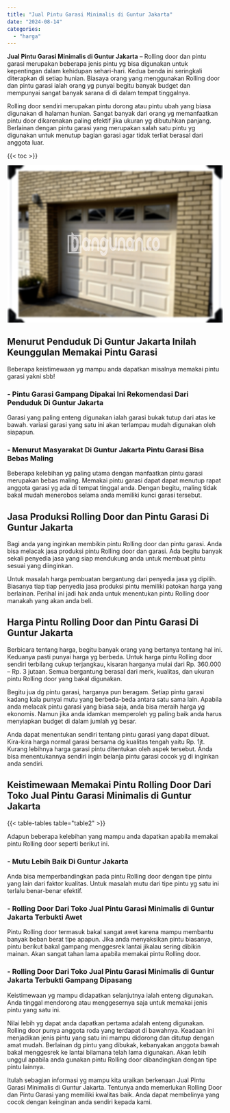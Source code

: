 ```yaml
---
title: "Jual Pintu Garasi Minimalis di Guntur Jakarta"
date: "2024-08-14"
categories: 
  - "harga"
---
```


**Jual Pintu Garasi Minimalis di Guntur Jakarta** – Rolling door dan pintu garasi merupakan beberapa jenis pintu yg bisa digunakan untuk kepentingan dalam kehidupan sehari-hari. Kedua benda ini seringkali diterapkan di setiap hunian. Biasaya orang yang menggunakan Rolling door dan pintu garasi ialah orang yg punyai begitu banyak budget dan mempunyai sangat banyak sarana di di dalam tempat tinggalnya.

Rolling door sendiri merupakan pintu dorong atau pintu ubah yang biasa digunakan di halaman hunian. Sangat banyak dari orang yg memanfaatkan pintu door dikarenakan paling efektif jika ukuran yg dibutuhkan panjang. Berlainan dengan pintu garasi yang merupakan salah satu pintu yg digunakan untuk menutup bagian garasi agar tidak terliat berasal dari anggota luar.

{{< toc >}}

![Jual Pintu Garasi Minimalis di Guntur Jakarta](/images/pintu-garasi-67.png)

## Menurut Penduduk Di Guntur Jakarta Inilah Keunggulan Memakai Pintu Garasi

Beberapa keistimewaan yg mampu anda dapatkan misalnya memakai pintu garasi yakni sbb!

### \- Pintu Garasi Gampang Dipakai Ini Rekomendasi Dari Penduduk Di Guntur Jakarta

Garasi yang paling enteng digunakan ialah garasi bukak tutup dari atas ke bawah. variasi garasi yang satu ini akan terlampau mudah digunakan oleh siapapun.

### \- Menurut Masyarakat Di Guntur Jakarta Pintu Garasi Bisa Bebas Maling

Beberapa kelebihan yg paling utama dengan manfaatkan pintu garasi merupakan bebas maling. Memakai pintu garasi dapat dapat menutup rapat anggota garasi yg ada di tempat tinggal anda. Dengan begitu, maling tidak bakal mudah menerobos selama anda memiliki kunci garasi tersebut.

## Jasa Produksi Rolling Door dan Pintu Garasi Di Guntur Jakarta

Bagi anda yang inginkan membikin pintu Rolling door dan pintu garasi. Anda bisa melacak jasa produksi pintu Rolling door dan garasi. Ada begitu banyak sekali penyedia jasa yang siap mendukung anda untuk membuat pintu sesuai yang diinginkan.

Untuk masalah harga pembuatan bergantung dari penyedia jasa yg dipilih. Biasanya tiap tiap penyedia jasa produksi pintu memiliki patokan harga yang berlainan. Perihal ini jadi hak anda untuk menentukan pintu Rolling door manakah yang akan anda beli.

## Harga Pintu Rolling Door dan Pintu Garasi Di Guntur Jakarta

Berbicara tentang harga, begitu banyak orang yang bertanya tentang hal ini. Keduanya pasti punyai harga yg berbeda. Untuk harga pintu Rolling door sendiri terbilang cukup terjangkau, kisaran harganya mulai dari Rp. 360.000 – Rp. 3 jutaan. Semua bergantung berasal dari merk, kualitas, dan ukuran pintu Rolling door yang bakal digunakan.

Begitu jua dg pintu garasi, harganya pun beragam. Setiap pintu garasi kadang kala punyai mutu yang berbeda-beda antara satu sama lain. Apabila anda melacak pintu garasi yang biasa saja, anda bisa meraih harga yg ekonomis. Namun jika anda idamkan memperoleh yg paling baik anda harus menyiapkan budget di dalam jumlah yg besar.

Anda dapat menentukan sendiri tentang pintu garasi yang dapat dibuat. Kira-kira harga normal garasi bersama dg kualitas tengah yaitu Rp. 1jt. Kurang lebihnya harga garasi pintu ditentukan oleh aspek tersebut. Anda bisa menentukannya sendiri ingin belanja pintu garasi cocok yg di inginkan anda sendiri.

## Keistimewaan Memakai Pintu Rolling Door Dari Toko Jual Pintu Garasi Minimalis di Guntur Jakarta

{{< table-tables table="table2" >}}

Adapun beberapa kelebihan yang mampu anda dapatkan apabila memakai pintu Rolling door seperti berikut ini.

### \- Mutu Lebih Baik Di Guntur Jakarta

Anda bisa memperbandingkan pada pintu Rolling door dengan tipe pintu yang lain dari faktor kualitas. Untuk masalah mutu dari tipe pintu yg satu ini terlalu benar-benar efektif.

### \- Rolling Door Dari Toko Jual Pintu Garasi Minimalis di Guntur Jakarta Terbukti Awet

Pintu Rolling door termasuk bakal sangat awet karena mampu membantu banyak beban berat tipe apapun. Jika anda menyaksikan pintu biasanya, pintu berikut bakal gampang menggesrek lantai jikalau sering dibikin mainan. Akan sangat tahan lama apabila memakai pintu Rolling door.

### \- Rolling Door Dari Toko Jual Pintu Garasi Minimalis di Guntur Jakarta Terbukti Gampang Dipasang

Keistimewaan yg mampu didapatkan selanjutnya ialah enteng digunakan. Anda tinggal mendorong atau menggesernya saja untuk memakai jenis pintu yang satu ini.

Nilai lebih yg dapat anda dapatkan pertama adalah enteng digunakan. Rolling door punya anggota roda yang terdapat di bawahnya. Keadaan ini menjadikan jenis pintu yang satu ini mampu didorong dan ditutup dengan amat mudah. Berlainan dg pintu yang dibukak, kebanyakan anggota bawah bakal menggesrek ke lantai bilamana telah lama digunakan. Akan lebih unggul apabila anda gunakan pintu Rolling door dibandingkan dengan tipe pintu lainnya.

Itulah sebagian informasi yg mampu kita uraikan berkenaan Jual Pintu Garasi Minimalis di Guntur Jakarta. Tentunya anda memerlukan Rolling Door dan Pintu Garasi yang memiliki kwalitas baik. Anda dapat membelinya yang cocok dengan keinginan anda sendiri kepada kami.
